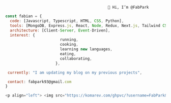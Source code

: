                                                  👋 Hi, I’m @FabPark

```javascript
const fabian = {
  code: [Javascript, Typescript, HTML, CSS, Python],
  tools: [MongoDB, Express.js, React, Node, Redux, Next.js, Tailwind CSS, Flowbite],
  architecture: [Client-Server, Event-Driven],
  interest: {
                        running,
                        cooking,
                        learning new languages,
                        eating,
                        collaborating,
                      },

 currently: "I am updating my blog on my previous projects",

 contact: fabpark93@gmail.com  
}

<p align="left"> <img src="https://komarev.com/ghpvc/?username=FabPark&label=Profile%20views&color=0e75b6&style=flat" alt="FabPark" /> </p>
```

<!---
FabPark/FabPark is a ✨ special ✨ repository because its `README.md` (this file) appears on your GitHub profile.
You can click the Preview link to take a look at your changes.
--->

